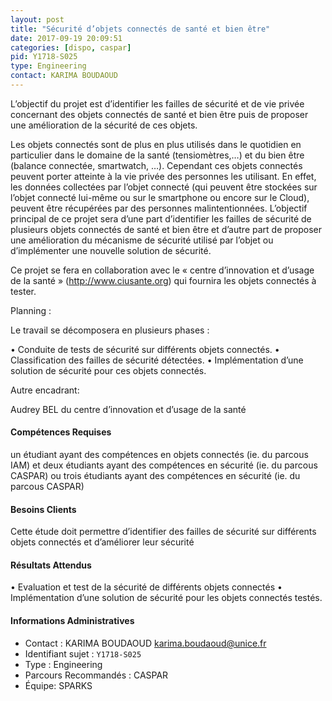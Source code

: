 ```yaml
---
layout: post
title: "Sécurité d’objets connectés de santé et bien être"
date: 2017-09-19 20:09:51
categories: [dispo, caspar]
pid: Y1718-S025
type: Engineering
contact: KARIMA BOUDAOUD
---
```

       
L’objectif du projet est d’identifier les failles de sécurité et de vie privée concernant  des objets connectés de santé et bien être puis de proposer une amélioration de la sécurité de ces objets.

Les objets connectés sont de plus en plus utilisés dans le quotidien en particulier dans le domaine de la santé (tensiomètres,…) et du bien être (balance connectée, smartwatch, …). Cependant ces objets connectés peuvent porter atteinte à la vie privée des personnes les utilisant. En effet, les données collectées par l’objet connecté (qui peuvent être stockées sur l’objet connecté lui-même ou sur le smartphone ou encore sur le Cloud), peuvent être récupérées par des personnes malintentionnées. 
L’objectif principal de ce projet sera d’une part d’identifier les failles de sécurité de plusieurs objets connectés de santé et bien être et d’autre part de proposer une amélioration du mécanisme de sécurité utilisé par l’objet ou d’implémenter une nouvelle solution de sécurité.

Ce projet se fera en collaboration avec le « centre d’innovation et d’usage de la santé » (http://www.ciusante.org) qui fournira les objets connectés à tester.

Planning :

Le travail se décomposera en plusieurs phases :

•	Conduite de tests de sécurité sur différents objets connectés. 
•	Classification des failles de sécurité détectées.
•	Implémentation d’une solution de sécurité pour ces objets connectés.


Autre encadrant:

Audrey BEL du centre d’innovation et d’usage de la santé

#### Compétences Requises
un étudiant ayant des compétences en objets connectés (ie. du parcous IAM) et deux étudiants ayant des compétences en sécurité (ie. du parcous CASPAR) ou trois étudiants ayant des compétences en sécurité (ie. du parcous CASPAR) 


#### Besoins Clients
Cette étude doit permettre d’identifier des failles de sécurité sur différents objets connectés et d’améliorer leur sécurité

#### Résultats Attendus
•	Evaluation et test de la sécurité de différents objets connectés
•	Implémentation d’une solution de sécurité pour les objets connectés testés.

     

#### Informations Administratives
  * Contact : KARIMA BOUDAOUD <karima.boudaoud@unice.fr>
  * Identifiant sujet : `Y1718-S025`
  * Type : Engineering
  * Parcours Recommandés : CASPAR
  * Équipe: SPARKS
     